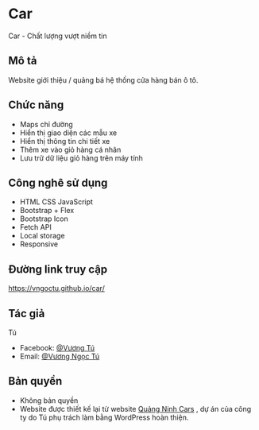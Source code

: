 # Car

Car - Chất lượng vượt niềm tin

## Mô tả

Website giới thiệu / quảng bá hệ thống cửa hàng bán ô tô.

## Chức năng

* Maps chỉ đường
* Hiển thị giao diện các mẫu xe
* Hiển thị thông tin chi tiết xe
* Thêm xe vào giỏ hàng cá nhân
* Lưu trữ dữ liệu giỏ hàng trên máy tính

## Công nghê sử dụng

* HTML CSS JavaScript
* Bootstrap + Flex
* Bootstrap Icon
* Fetch API
* Local storage
* Responsive

## Đường link truy cập 

https://vngoctu.github.io/car/

## Tác giả

Tú

* Facebook: [@Vương Tú](https://www.facebook.com/tucutie)
* Email: [@Vương Ngọc Tú](mailto:ngoctu99qn@gmail.com)

## Bản quyền

* Không bản quyền
* Website được thiết kế lại từ website [Quảng Ninh Cars](https://quangninhcars.com) , dự án của công ty do Tú phụ trách làm bằng WordPress hoàn thiện.
